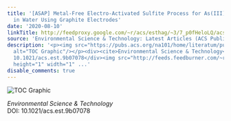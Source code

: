 ```yaml
---
title: '[ASAP] Metal-Free Electro-Activated Sulfite Process for As(III) Oxidation
  in Water Using Graphite Electrodes'
date: '2020-08-10'
linkTitle: http://feedproxy.google.com/~r/acs/esthag/~3/7_p0fHeloLQ/acs.est.9b07078
source: 'Environmental Science & Technology: Latest Articles (ACS Publications)'
description: '<p><img src="https://pubs.acs.org/na101/home/literatum/publisher/achs/journals/content/esthag/0/esthag.ahead-of-print/acs.est.9b07078/20200810/images/medium/es9b07078_0009.gif"
  alt="TOC Graphic"/></p><div><cite>Environmental Science & Technology</cite></div><div>DOI:
  10.1021/acs.est.9b07078</div><img src="http://feeds.feedburner.com/~r/acs/esthag/~4/7_p0fHeloLQ"
  height="1" width="1" ...'
disable_comments: true
---
```

<p><img src="https://pubs.acs.org/na101/home/literatum/publisher/achs/journals/content/esthag/0/esthag.ahead-of-print/acs.est.9b07078/20200810/images/medium/es9b07078_0009.gif" alt="TOC Graphic"/></p><div><cite>Environmental Science & Technology</cite></div><div>DOI: 10.1021/acs.est.9b07078</div><img src="http://feeds.feedburner.com/~r/acs/esthag/~4/7_p0fHeloLQ" height="1" width="1" ...